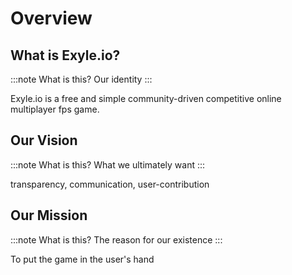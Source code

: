 # Overview

## What is Exyle.io?

:::note What is this?
Our identity
:::

Exyle.io is a free and simple community-driven competitive online multiplayer
fps game.

## Our Vision

:::note What is this?
What we ultimately want
:::

transparency, communication, user-contribution

## Our Mission

:::note What is this?
The reason for our existence
:::

To put the game in the user's hand
